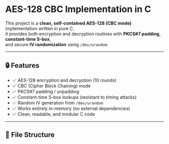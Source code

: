 # AES-128 CBC Implementation in C

This project is a **clean, self-contained AES-128 (CBC mode)** implementation written in pure C.  
It provides both encryption and decryption routines with **PKCS#7 padding**, **constant-time S-box**,  
and secure **IV randomization** using `/dev/urandom`.

---

## 🔒 Features

- ✅ AES-128 encryption and decryption (10 rounds)
- ✅ CBC (Cipher Block Chaining) mode
- ✅ PKCS#7 padding / unpadding
- ✅ Constant-time S-box lookups (resistant to timing attacks)
- ✅ Random IV generation from `/dev/urandom`
- ✅ Works entirely in-memory (no external dependencies)
- ✅ Clean, readable, and modular C code

---

## 📂 File Structure

